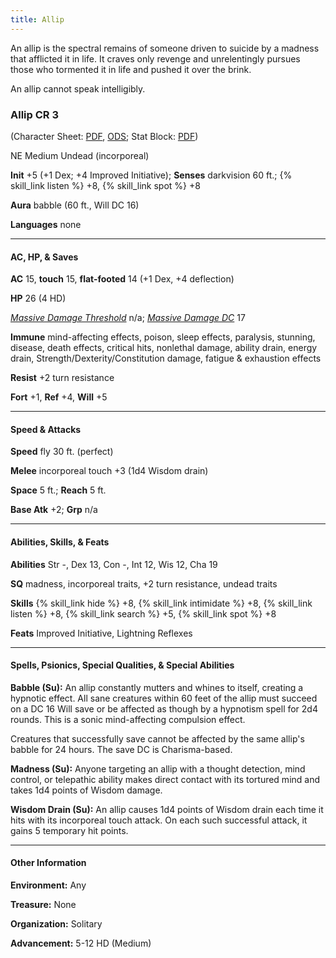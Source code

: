 ```yaml
---
title: Allip
---
```


An allip is the spectral remains of someone driven to suicide by a madness that afflicted it in life. It craves only revenge and unrelentingly pursues those who tormented it in life and pushed it over the brink.

An allip cannot speak intelligibly.

<h3>Allip CR 3</h3>

(Character Sheet: <a href="{{ site.url }}/downloads/monsters/allip.pdf">PDF</a>, <a href="{{ site.url }}/downloads/monsters/allip.ods">ODS</a>; Stat Block: <a href="{{ site.url }}/downloads/monsters/allip-sb.pdf">PDF</a>)

NE Medium Undead (incorporeal)

**Init** +5 (+1 Dex; +4 Improved Initiative); **Senses** darkvision 60 ft.; {% skill_link listen %} +8, {% skill_link spot %} +8

**Aura** babble (60 ft., Will DC 16)

**Languages** none

<hr />

<h4>AC, HP, &amp; Saves</h4>

**AC** 15, **touch** 15, **flat-footed** 14 (+1 Dex, +4 deflection)

**HP** 26 (4 HD)

<a href="{{ site.url }}/game-rules/adventuring-combat/combat/#loss-of-hit-points">_Massive Damage Threshold_</a> n/a; <a href="{{ site.url }}/game-rules/adventuring-combat/combat/#loss-of-hit-points">_Massive Damage DC_</a> 17

**Immune** mind-affecting effects, poison, sleep effects, paralysis, stunning, disease, death effects, critical hits, nonlethal damage, ability drain, energy drain, Strength/Dexterity/Constitution damage, fatigue &amp; exhaustion effects

**Resist** +2 turn resistance

**Fort** +1, **Ref** +4, **Will** +5

<hr />

<h4>Speed &amp; Attacks</h4>

**Speed** fly 30 ft. (perfect)

**Melee** incorporeal touch +3 (1d4 Wisdom drain)

**Space** 5 ft.; **Reach** 5 ft.

**Base Atk** +2; **Grp** n/a

<hr />

<h4>Abilities, Skills, &amp; Feats</h4>

**Abilities** Str -, Dex 13, Con -, Int 12, Wis 12, Cha 19

**SQ** madness, incorporeal traits, +2 turn resistance, undead traits

**Skills** {% skill_link hide %} +8, {% skill_link intimidate %} +8, {% skill_link listen %} +8, {% skill_link search %} +5, {% skill_link spot %} +8

**Feats** Improved Initiative, Lightning Reflexes

<hr />

<h4>Spells, Psionics, Special Qualities, &amp; Special Abilities</h4>

**Babble (Su):** An allip constantly mutters and whines to itself, creating a hypnotic effect. All sane creatures within 60 feet of the allip must succeed on a DC 16 Will save or be affected as though by a hypnotism spell for 2d4 rounds. This is a sonic mind-affecting compulsion effect.

Creatures that successfully save cannot be affected by the same allip's babble for 24 hours. The save DC is Charisma-based.

**Madness (Su):** Anyone targeting an allip with a thought detection, mind control, or telepathic ability makes direct contact with its tortured mind and takes 1d4 points of Wisdom damage.

**Wisdom Drain (Su):** An allip causes 1d4 points of Wisdom drain each time it hits with its incorporeal touch attack. On each such successful attack, it gains 5 temporary hit points.

<hr />

<h4>Other Information</h4>

**Environment:** Any

**Treasure:** None

**Organization:** Solitary

**Advancement:** 5-12 HD (Medium)